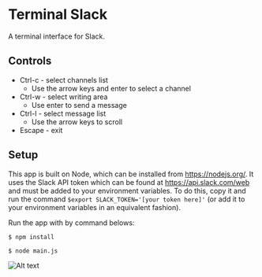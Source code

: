 Terminal Slack
==============

A terminal interface for Slack.

## Controls
 - Ctrl-c - select channels list
    - Use the arrow keys and enter to select a channel
 - Ctrl-w - select writing area
    - Use enter to send a message
 - Ctrl-l - select message list
    - Use the arrow keys to scroll
 - Escape - exit
 
## Setup
This app is built on Node, which can be installed from https://nodejs.org/. It uses the Slack API token which can be found at https://api.slack.com/web and must be added to your environment variables. To do this, copy it and run the command `$export SLACK_TOKEN='[your token here]'` (or add it to your environment variables in an equivalent fashion).

Run the app with by command belows:

```
$ npm install 
```

```
$ node main.js
```

![Alt text](screen-shot.png?raw=true "Terminal Slack")
